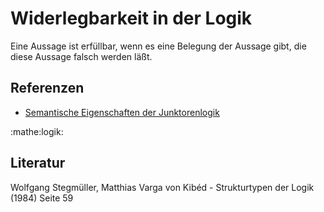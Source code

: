# Widerlegbarkeit in der Logik

Eine Aussage ist erfüllbar, wenn es eine Belegung der Aussage gibt, die diese
Aussage falsch werden läßt.

## Referenzen
- [Semantische Eigenschaften der Junktorenlogik](2q89.md)

:mathe:logik:

## Literatur
Wolfgang Stegmüller, Matthias Varga von Kibéd - Strukturtypen der Logik (1984) Seite 59
